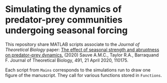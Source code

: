 # Simulating the dynamics of predator-prey communities undergoing seasonal forcing

This repository share MATLAB scripts associate to the *Journal of Theoretical Biology* paper:
[The effect of seasonal strength and abruptness on predator–prey dynamics.](https://doi.org/10.1016/j.jtbi.2020.110175) (2020) Sauve A.M.C., Taylor R.A., Barraquand F. Journal of Theoretical Biology, 491, 21 April 2020, 110175.

Each script from `Mains` corresponds to the simulations run to draw one figure of the manuscript. They call for various functions stored in `Functions`.

